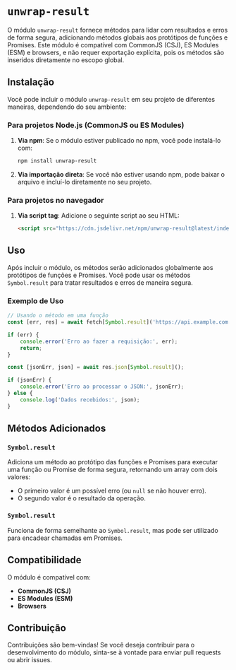 # `unwrap-result`

O módulo `unwrap-result` fornece métodos para lidar com resultados e erros de forma segura, adicionando métodos globais aos protótipos de funções e Promises. Este módulo é compatível com CommonJS (CSJ), ES Modules (ESM) e browsers, e não requer exportação explícita, pois os métodos são inseridos diretamente no escopo global.

## Instalação

Você pode incluir o módulo `unwrap-result` em seu projeto de diferentes maneiras, dependendo do seu ambiente:

### Para projetos Node.js (CommonJS ou ES Modules)

1. **Via npm**: Se o módulo estiver publicado no npm, você pode instalá-lo com:

    ```bash
    npm install unwrap-result
    ```

2. **Via importação direta**: Se você não estiver usando npm, pode baixar o arquivo e incluí-lo diretamente no seu projeto.

### Para projetos no navegador

1. **Via script tag**: Adicione o seguinte script ao seu HTML:

    ```html
    <script src="https://cdn.jsdelivr.net/npm/unwrap-result@latest/index.js"></script>
    ```

## Uso

Após incluir o módulo, os métodos serão adicionados globalmente aos protótipos de funções e Promises. Você pode usar os métodos `Symbol.result` para tratar resultados e erros de maneira segura.

### Exemplo de Uso

```javascript
// Usando o método em uma função
const [err, res] = await fetch[Symbol.result]('https://api.example.com');

if (err) {
    console.error('Erro ao fazer a requisição:', err);
    return;
}

const [jsonErr, json] = await res.json[Symbol.result]();

if (jsonErr) {
    console.error('Erro ao processar o JSON:', jsonErr);
} else {
    console.log('Dados recebidos:', json);
}
```

## Métodos Adicionados

### `Symbol.result`

Adiciona um método ao protótipo das funções e Promises para executar uma função ou Promise de forma segura, retornando um array com dois valores:

- O primeiro valor é um possível erro (ou `null` se não houver erro).
- O segundo valor é o resultado da operação.

### `Symbol.result`

Funciona de forma semelhante ao `Symbol.result`, mas pode ser utilizado para encadear chamadas em Promises.

## Compatibilidade

O módulo é compatível com:

- **CommonJS (CSJ)**
- **ES Modules (ESM)**
- **Browsers**

## Contribuição

Contribuições são bem-vindas! Se você deseja contribuir para o desenvolvimento do módulo, sinta-se à vontade para enviar pull requests ou abrir issues.